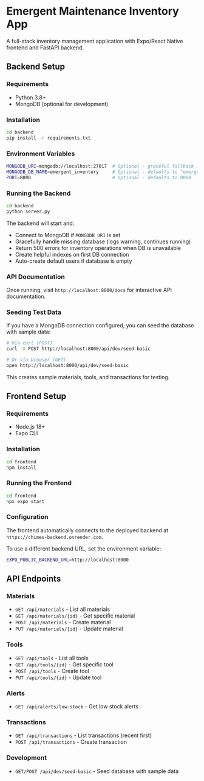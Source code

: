 # Emergent Maintenance Inventory App

A full-stack inventory management application with Expo/React Native frontend and FastAPI backend.

## Backend Setup

### Requirements
- Python 3.8+
- MongoDB (optional for development)

### Installation
```bash
cd backend
pip install -r requirements.txt
```

### Environment Variables
```bash
MONGODB_URI=mongodb://localhost:27017  # Optional - graceful fallback if missing
MONGODB_DB_NAME=emergent_inventory     # Optional - defaults to "emergent_inventory"
PORT=8000                              # Optional - defaults to 8000
```

### Running the Backend
```bash
cd backend
python server.py
```

The backend will start and:
- Connect to MongoDB if `MONGODB_URI` is set
- Gracefully handle missing database (logs warning, continues running)
- Return 500 errors for inventory operations when DB is unavailable
- Create helpful indexes on first DB connection
- Auto-create default users if database is empty

### API Documentation
Once running, visit `http://localhost:8000/docs` for interactive API documentation.

### Seeding Test Data
If you have a MongoDB connection configured, you can seed the database with sample data:

```bash
# Via curl (POST)
curl -X POST http://localhost:8000/api/dev/seed-basic

# Or via browser (GET)
open http://localhost:8000/api/dev/seed-basic
```

This creates sample materials, tools, and transactions for testing.

## Frontend Setup

### Requirements
- Node.js 18+
- Expo CLI

### Installation
```bash
cd frontend
npm install
```

### Running the Frontend
```bash
cd frontend
npx expo start
```

### Configuration
The frontend automatically connects to the deployed backend at `https://chimes-backend.onrender.com`. 

To use a different backend URL, set the environment variable:
```bash
EXPO_PUBLIC_BACKEND_URL=http://localhost:8000
```

## API Endpoints

### Materials
- `GET /api/materials` - List all materials
- `GET /api/materials/{id}` - Get specific material
- `POST /api/materials` - Create material
- `PUT /api/materials/{id}` - Update material

### Tools
- `GET /api/tools` - List all tools
- `GET /api/tools/{id}` - Get specific tool
- `POST /api/tools` - Create tool
- `PUT /api/tools/{id}` - Update tool

### Alerts
- `GET /api/alerts/low-stock` - Get low stock alerts

### Transactions
- `GET /api/transactions` - List transactions (recent first)
- `POST /api/transactions` - Create transaction

### Development
- `GET/POST /api/dev/seed-basic` - Seed database with sample data
